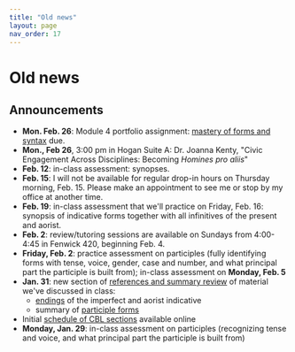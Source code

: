 ```yaml
---
title: "Old news"
layout: page
nav_order: 17
---
```



# Old news

## Announcements




- **Mon. Feb. 26**: Module 4 portfolio assignment: [mastery of forms and syntax](./classes/mod4mastery/) due.
- **Mon., Feb 26**, 3:00 pm in Hogan Suite A: Dr. Joanna Kenty, "Civic Engagement Across Disciplines: Becoming *Homines pro aliis*"
- **Feb. 12**: in-class assessment: synopses.
- **Feb. 15**: I will not be available for regular drop-in hours on Thursday morning, Feb. 15. Please make an appointment to see me or stop by my office at another time.
- **Feb. 19**: in-class assessment that we'll practice on Friday, Feb. 16: synopsis of indicative forms together with all infinitives of the present and aorist.
- **Feb. 2**: review/tutoring sessions are available on Sundays from 4:00-4:45 in Fenwick 420, beginning Feb. 4.
- **Friday, Feb. 2**: practice assessment on participles (fully identifying forms with tense, voice, gender, case and number, and what principal part the participle is built from); in-class assessment on **Monday, Feb. 5**
- **Jan. 31**: new section of [references and summary review](./reference-review/) of material we've discussed in class:
    - [endings](./reference-review/indicative-endings/) of the imperfect and  aorist indicative
    - summary of [participle forms](./reference-review/ptcpl-stems/)
- Initial [schedule of CBL sections](./CBL/) available online
- **Monday, Jan. 29**: in-class assessment on participles (recognizing tense and voice, and what principal part the participle is built from)
